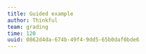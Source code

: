 ```yaml
---
title: Guided example
author: Thinkful
team: grading
time: 120
uuid: 0862d4da-674b-49f4-9dd5-65b0daf0bde6
---
```


<jupyter notebook-name="guided_example_and_challenge_boosting_models" course-code="DSBC" />